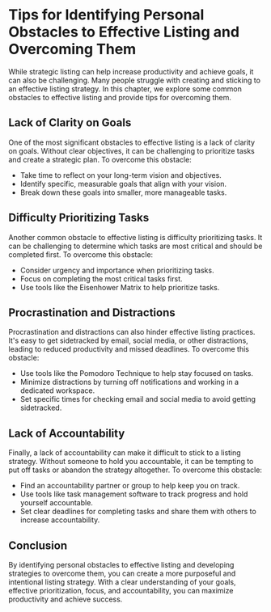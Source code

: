 Tips for Identifying Personal Obstacles to Effective Listing and Overcoming Them
============================================================================================================================

While strategic listing can help increase productivity and achieve goals, it can also be challenging. Many people struggle with creating and sticking to an effective listing strategy. In this chapter, we explore some common obstacles to effective listing and provide tips for overcoming them.

Lack of Clarity on Goals
------------------------

One of the most significant obstacles to effective listing is a lack of clarity on goals. Without clear objectives, it can be challenging to prioritize tasks and create a strategic plan. To overcome this obstacle:

* Take time to reflect on your long-term vision and objectives.
* Identify specific, measurable goals that align with your vision.
* Break down these goals into smaller, more manageable tasks.

Difficulty Prioritizing Tasks
-----------------------------

Another common obstacle to effective listing is difficulty prioritizing tasks. It can be challenging to determine which tasks are most critical and should be completed first. To overcome this obstacle:

* Consider urgency and importance when prioritizing tasks.
* Focus on completing the most critical tasks first.
* Use tools like the Eisenhower Matrix to help prioritize tasks.

Procrastination and Distractions
--------------------------------

Procrastination and distractions can also hinder effective listing practices. It's easy to get sidetracked by email, social media, or other distractions, leading to reduced productivity and missed deadlines. To overcome this obstacle:

* Use tools like the Pomodoro Technique to help stay focused on tasks.
* Minimize distractions by turning off notifications and working in a dedicated workspace.
* Set specific times for checking email and social media to avoid getting sidetracked.

Lack of Accountability
----------------------

Finally, a lack of accountability can make it difficult to stick to a listing strategy. Without someone to hold you accountable, it can be tempting to put off tasks or abandon the strategy altogether. To overcome this obstacle:

* Find an accountability partner or group to help keep you on track.
* Use tools like task management software to track progress and hold yourself accountable.
* Set clear deadlines for completing tasks and share them with others to increase accountability.

Conclusion
----------

By identifying personal obstacles to effective listing and developing strategies to overcome them, you can create a more purposeful and intentional listing strategy. With a clear understanding of your goals, effective prioritization, focus, and accountability, you can maximize productivity and achieve success.
